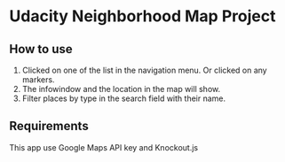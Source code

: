 # Udacity Neighborhood Map Project

## How to use

1. Clicked on one of the list in the navigation menu. Or clicked on any markers.
2. The infowindow and the location in the map will show.
3. Filter places by type in the search field with their name.

## Requirements

This app use Google Maps API key and Knockout.js

